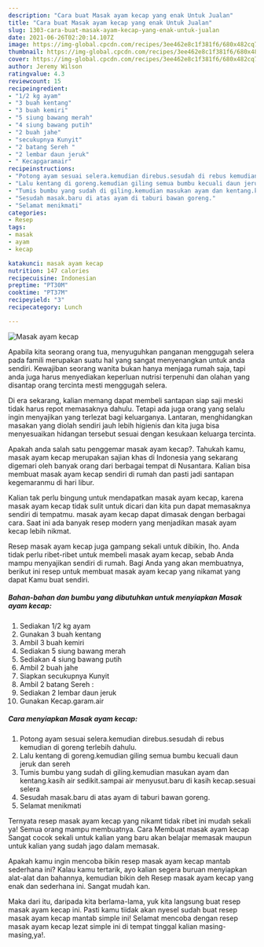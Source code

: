 ```yaml
---
description: "Cara buat Masak ayam kecap yang enak Untuk Jualan"
title: "Cara buat Masak ayam kecap yang enak Untuk Jualan"
slug: 1303-cara-buat-masak-ayam-kecap-yang-enak-untuk-jualan
date: 2021-06-26T02:20:14.107Z
image: https://img-global.cpcdn.com/recipes/3ee462e8c1f381f6/680x482cq70/masak-ayam-kecap-foto-resep-utama.jpg
thumbnail: https://img-global.cpcdn.com/recipes/3ee462e8c1f381f6/680x482cq70/masak-ayam-kecap-foto-resep-utama.jpg
cover: https://img-global.cpcdn.com/recipes/3ee462e8c1f381f6/680x482cq70/masak-ayam-kecap-foto-resep-utama.jpg
author: Jeremy Wilson
ratingvalue: 4.3
reviewcount: 15
recipeingredient:
- "1/2 kg ayam"
- "3 buah kentang"
- "3 buah kemiri"
- "5 siung bawang merah"
- "4 siung bawang putih"
- "2 buah jahe"
- "secukupnya Kunyit"
- "2 batang Sereh "
- "2 lembar daun jeruk"
- " Kecapgaramair"
recipeinstructions:
- "Potong ayam sesuai selera.kemudian direbus.sesudah di rebus kemudian di goreng terlebih dahulu."
- "Lalu kentang di goreng.kemudian giling semua bumbu kecuali daun jeruk dan sereh"
- "Tumis bumbu yang sudah di giling.kemudian masukan ayam dan kentang.kasih air sedikit.sampai air menyusut.baru di kasih kecap.sesuai selera"
- "Sesudah masak.baru di atas ayam di taburi bawan goreng."
- "Selamat menikmati"
categories:
- Resep
tags:
- masak
- ayam
- kecap

katakunci: masak ayam kecap 
nutrition: 147 calories
recipecuisine: Indonesian
preptime: "PT30M"
cooktime: "PT37M"
recipeyield: "3"
recipecategory: Lunch

---
```



![Masak ayam kecap](https://img-global.cpcdn.com/recipes/3ee462e8c1f381f6/680x482cq70/masak-ayam-kecap-foto-resep-utama.jpg)

Apabila kita seorang orang tua, menyuguhkan panganan menggugah selera pada famili merupakan suatu hal yang sangat menyenangkan untuk anda sendiri. Kewajiban seorang  wanita bukan hanya menjaga rumah saja, tapi anda juga harus menyediakan keperluan nutrisi terpenuhi dan olahan yang disantap orang tercinta mesti menggugah selera.

Di era  sekarang, kalian memang dapat membeli santapan siap saji meski tidak harus repot memasaknya dahulu. Tetapi ada juga orang yang selalu ingin menyajikan yang terlezat bagi keluarganya. Lantaran, menghidangkan masakan yang diolah sendiri jauh lebih higienis dan kita juga bisa menyesuaikan hidangan tersebut sesuai dengan kesukaan keluarga tercinta. 



Apakah anda salah satu penggemar masak ayam kecap?. Tahukah kamu, masak ayam kecap merupakan sajian khas di Indonesia yang sekarang digemari oleh banyak orang dari berbagai tempat di Nusantara. Kalian bisa membuat masak ayam kecap sendiri di rumah dan pasti jadi santapan kegemaranmu di hari libur.

Kalian tak perlu bingung untuk mendapatkan masak ayam kecap, karena masak ayam kecap tidak sulit untuk dicari dan kita pun dapat memasaknya sendiri di tempatmu. masak ayam kecap dapat dimasak dengan berbagai cara. Saat ini ada banyak resep modern yang menjadikan masak ayam kecap lebih nikmat.

Resep masak ayam kecap juga gampang sekali untuk dibikin, lho. Anda tidak perlu ribet-ribet untuk membeli masak ayam kecap, sebab Anda mampu menyajikan sendiri di rumah. Bagi Anda yang akan membuatnya, berikut ini resep untuk membuat masak ayam kecap yang nikamat yang dapat Kamu buat sendiri.

<!--inarticleads1-->

##### Bahan-bahan dan bumbu yang dibutuhkan untuk menyiapkan Masak ayam kecap:

1. Sediakan 1/2 kg ayam
1. Gunakan 3 buah kentang
1. Ambil 3 buah kemiri
1. Sediakan 5 siung bawang merah
1. Sediakan 4 siung bawang putih
1. Ambil 2 buah jahe
1. Siapkan secukupnya Kunyit
1. Ambil 2 batang Sereh :
1. Sediakan 2 lembar daun jeruk
1. Gunakan  Kecap.garam.air




<!--inarticleads2-->

##### Cara menyiapkan Masak ayam kecap:

1. Potong ayam sesuai selera.kemudian direbus.sesudah di rebus kemudian di goreng terlebih dahulu.
1. Lalu kentang di goreng.kemudian giling semua bumbu kecuali daun jeruk dan sereh
1. Tumis bumbu yang sudah di giling.kemudian masukan ayam dan kentang.kasih air sedikit.sampai air menyusut.baru di kasih kecap.sesuai selera
1. Sesudah masak.baru di atas ayam di taburi bawan goreng.
1. Selamat menikmati




Ternyata resep masak ayam kecap yang nikamt tidak ribet ini mudah sekali ya! Semua orang mampu membuatnya. Cara Membuat masak ayam kecap Sangat cocok sekali untuk kalian yang baru akan belajar memasak maupun untuk kalian yang sudah jago dalam memasak.

Apakah kamu ingin mencoba bikin resep masak ayam kecap mantab sederhana ini? Kalau kamu tertarik, ayo kalian segera buruan menyiapkan alat-alat dan bahannya, kemudian bikin deh Resep masak ayam kecap yang enak dan sederhana ini. Sangat mudah kan. 

Maka dari itu, daripada kita berlama-lama, yuk kita langsung buat resep masak ayam kecap ini. Pasti kamu tiidak akan nyesel sudah buat resep masak ayam kecap mantab simple ini! Selamat mencoba dengan resep masak ayam kecap lezat simple ini di tempat tinggal kalian masing-masing,ya!.

